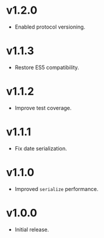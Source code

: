 # v1.2.0
 - Enabled protocol versioning.

# v1.1.3
 - Restore ES5 compatibility.

# v1.1.2
 - Improve test coverage.

# v1.1.1
 - Fix date serialization.

# v1.1.0
 - Improved `serialize` performance.

# v1.0.0
 - Initial release.
